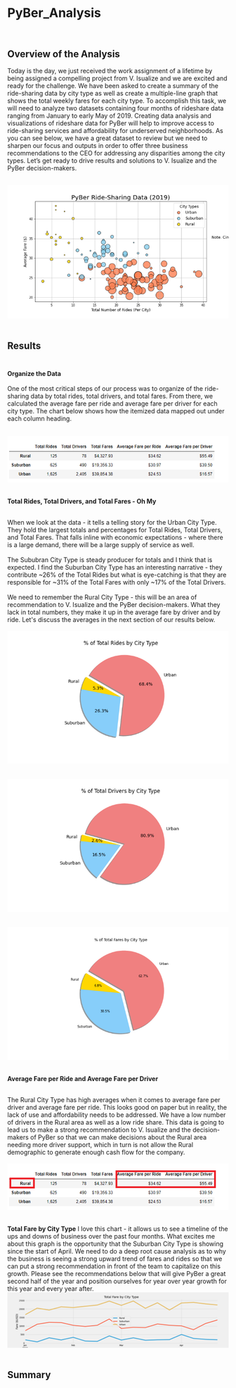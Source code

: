 # PyBer_Analysis<br><br>

## Overview of the Analysis<br>

Today is the day, we just received the work assignment of a lifetime by being assigned a compelling project from V. Isualize and we are excited and ready for the challenge.  We have been asked to create a summary of the ride-sharing data by city type as well as create a multiple-line graph that shows the total weekly fares for each city type.  To accomplish this task, we will need to analyze two datasets containing four months of rideshare data ranging from January to early May of 2019.  Creating data analysis and visualizations of rideshare data for PyBer will help to improve access to ride-sharing services and affordability for underserved neighborhoods.  As you can see below, we have a great dataset to review but we need to sharpen our focus and outputs in order to offer three business recommendations to the CEO for addressing any disparities among the city types. Let’s get ready to drive results and solutions to V. Isualize and the PyBer decision-makers.<br><br>

![Fig1](analysis/Fig1.png)<br><br>

## Results<br><br>

**Organize the Data**<br><br>
One of the most critical steps of our process was to organize of the ride-sharing data by total rides, total drivers, and total fares.  From there, we calculated the average fare per ride and average fare per driver for each city type.  The chart below shows how the itemized data mapped out under each column heading.<br><br>

![module_challenge_5](analysis/module_challenge_5.png)<br><br>

**Total Rides, Total Drivers, and Total Fares - Oh My**<br><br>

When we look at the data - it tells a telling story for the Urban City Type.  They hold the largest totals and percentages for Total Rides, Total Drivers, and Total Fares.  That falls inline with economic expectations - where there is a large demand, there will be a large supply of service as well.<br>  
The Sububran City Type is steady producer for totals and I think that is expected.  I find the Suburban City Type has an interesting narrative - they contribute ~26% of the Total Rides but what is eye-catching is that they are responsible for ~31% of the Total Fares with only ~17% of the Total Drivers.<br>  
We need to remember the Rural City Type - this will be an area of recommendation to V. Isualize and the PyBer decision-makers. What they lack in total numbers, they make it up in the average fare by driver and by ride.  Let's discuss the averages in the next section of our results below.<br><br>
![Fig6](analysis/Fig6.png)<br><br>

![Fig7](analysis/Fig7.png)<br><br>

![Fig5](analysis/Fig5.png)<br><br>

**Average Fare per Ride and Average Fare per Driver**<br><br>

The Rural City Type has high averages when it comes to average fare per driver and average fare per ride.  This looks good on paper but in reality, the lack of use and affordability needs to be addressed.  We have a low number of drivers in the Rural area as well as a low ride share.  This data is going to lead us to make a strong recommendation to V. Isualize and the decision-makers of PyBer so that we can make decisions about the Rural area needing more driver support, which in turn is not allow the Rural demographic to generate enough cash flow for the company. <br><br> 
![module_challenge_5_rural](analysis/module_challenge_5_rural.png)<br><br>

**Total Fare by City Type**
I love this chart - it allows us to see a timeline of the ups and downs of business over the past four months.  What excites me about this graph is the opportunity that the Suburban City Type is showing since the start of April.  We need to do a deep root cause analysis as to why the business is seeing a strong upward trend of fares and rides so that we can put a strong recommendation in front of the team to capitalize on this growth.  Please see the recommendations below that will give PyBer a great second half of the year and position ourselves for year over year growth for this year and every year after.<br>
![PyBer_fare_summary](analysis/PyBer_fare_summary.png)<br><br>

## Summary<br><br>
